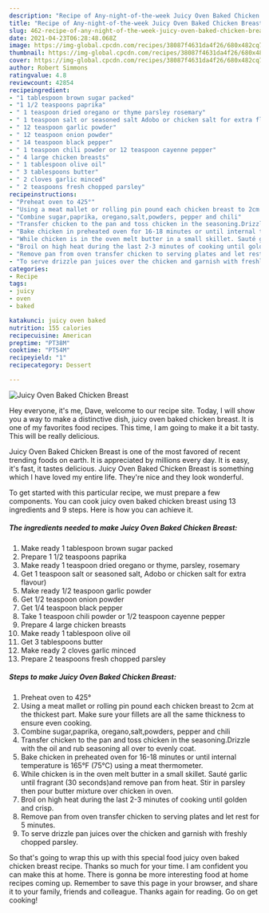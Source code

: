 ```yaml
---
description: "Recipe of Any-night-of-the-week Juicy Oven Baked Chicken Breast"
title: "Recipe of Any-night-of-the-week Juicy Oven Baked Chicken Breast"
slug: 462-recipe-of-any-night-of-the-week-juicy-oven-baked-chicken-breast
date: 2021-04-23T06:28:48.068Z
image: https://img-global.cpcdn.com/recipes/38087f4631da4f26/680x482cq70/juicy-oven-baked-chicken-breast-recipe-main-photo.jpg
thumbnail: https://img-global.cpcdn.com/recipes/38087f4631da4f26/680x482cq70/juicy-oven-baked-chicken-breast-recipe-main-photo.jpg
cover: https://img-global.cpcdn.com/recipes/38087f4631da4f26/680x482cq70/juicy-oven-baked-chicken-breast-recipe-main-photo.jpg
author: Robert Simmons
ratingvalue: 4.8
reviewcount: 42854
recipeingredient:
- "1 tablespoon brown sugar packed"
- "1 1/2 teaspoons paprika"
- " 1 teaspoon dried oregano or thyme parsley rosemary"
- " 1 teaspoon salt or seasoned salt Adobo or chicken salt for extra flavour"
- " 12 teaspoon garlic powder"
- " 12 teaspoon onion powder"
- " 14 teaspoon black pepper"
- " 1 teaspoon chili powder or 12 teaspoon cayenne pepper"
- " 4 large chicken breasts"
- " 1 tablespoon olive oil"
- " 3 tablespoons butter"
- " 2 cloves garlic minced"
- " 2 teaspoons fresh chopped parsley"
recipeinstructions:
- "Preheat oven to 425°"
- "Using a meat mallet or rolling pin pound each chicken breast to 2cm at the thickest part. Make sure your fillets are all the same thickness to ensure even cooking."
- "Combine sugar,paprika, oregano,salt,powders, pepper and chili"
- "Transfer chicken to the pan and toss chicken in the seasoning.Drizzle with the oil and rub seasoning all over to evenly coat."
- "Bake chicken in preheated oven for 16-18 minutes or until internal temperature is 165°F (75°C) using a meat thermometer."
- "While chicken is in the oven melt butter in a small skillet. Sauté garlic until fragrant (30 seconds)and remove pan from heat. Stir in parsley then pour butter mixture over chicken in oven."
- "Broil on high heat during the last 2-3 minutes of cooking until golden and crisp."
- "Remove pan from oven transfer chicken to serving plates and let rest for 5 minutes."
- "To serve drizzle pan juices over the chicken and garnish with freshly chopped parsley."
categories:
- Recipe
tags:
- juicy
- oven
- baked

katakunci: juicy oven baked 
nutrition: 155 calories
recipecuisine: American
preptime: "PT38M"
cooktime: "PT54M"
recipeyield: "1"
recipecategory: Dessert

---
```



![Juicy Oven Baked Chicken Breast](https://img-global.cpcdn.com/recipes/38087f4631da4f26/680x482cq70/juicy-oven-baked-chicken-breast-recipe-main-photo.jpg)

Hey everyone, it's me, Dave, welcome to our recipe site. Today, I will show you a way to make a distinctive dish, juicy oven baked chicken breast. It is one of my favorites food recipes. This time, I am going to make it a bit tasty. This will be really delicious.



Juicy Oven Baked Chicken Breast is one of the most favored of recent trending foods on earth. It is appreciated by millions every day. It is easy, it's fast, it tastes delicious. Juicy Oven Baked Chicken Breast is something which I have loved my entire life. They're nice and they look wonderful.


To get started with this particular recipe, we must prepare a few components. You can cook juicy oven baked chicken breast using 13 ingredients and 9 steps. Here is how you can achieve it.

<!--inarticleads1-->

##### The ingredients needed to make Juicy Oven Baked Chicken Breast:

1. Make ready 1 tablespoon brown sugar packed
1. Prepare 1 1/2 teaspoons paprika
1. Make ready  1 teaspoon dried oregano or thyme, parsley, rosemary
1. Get  1 teaspoon salt or seasoned salt, Adobo or chicken salt for extra flavour)
1. Make ready  1/2 teaspoon garlic powder
1. Get  1/2 teaspoon onion powder
1. Get  1/4 teaspoon black pepper
1. Take  1 teaspoon chili powder or 1/2 teaspoon cayenne pepper
1. Prepare  4 large chicken breasts
1. Make ready  1 tablespoon olive oil
1. Get  3 tablespoons butter
1. Make ready  2 cloves garlic minced
1. Prepare  2 teaspoons fresh chopped parsley




<!--inarticleads2-->

##### Steps to make Juicy Oven Baked Chicken Breast:

1. Preheat oven to 425°
1. Using a meat mallet or rolling pin pound each chicken breast to 2cm at the thickest part. Make sure your fillets are all the same thickness to ensure even cooking.
1. Combine sugar,paprika, oregano,salt,powders, pepper and chili
1. Transfer chicken to the pan and toss chicken in the seasoning.Drizzle with the oil and rub seasoning all over to evenly coat.
1. Bake chicken in preheated oven for 16-18 minutes or until internal temperature is 165°F (75°C) using a meat thermometer.
1. While chicken is in the oven melt butter in a small skillet. Sauté garlic until fragrant (30 seconds)and remove pan from heat. Stir in parsley then pour butter mixture over chicken in oven.
1. Broil on high heat during the last 2-3 minutes of cooking until golden and crisp.
1. Remove pan from oven transfer chicken to serving plates and let rest for 5 minutes.
1. To serve drizzle pan juices over the chicken and garnish with freshly chopped parsley.




So that's going to wrap this up with this special food juicy oven baked chicken breast recipe. Thanks so much for your time. I am confident you can make this at home. There is gonna be more interesting food at home recipes coming up. Remember to save this page in your browser, and share it to your family, friends and colleague. Thanks again for reading. Go on get cooking!
